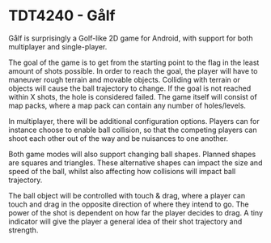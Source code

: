 # TDT4240 - Gålf

Gålf is surprisingly a Golf-like 2D game for Android, with support for  both multiplayer and single-player.

The goal of the game is to get from the starting point to the flag in the least amount of shots possible. In order to reach the goal, the player will have to maneuver rough terrain and movable objects. Colliding with terrain or objects will cause the ball trajectory to change. If the goal is not reached within X shots, the hole is considered failed. The game itself will consist of map packs, where a map pack can contain any number of holes/levels.

In multiplayer, there will be additional configuration options. Players can for instance choose to enable ball collision, so that the competing players can shoot each other out of the way and be nuisances to one another.

Both game modes will also support changing ball shapes. Planned shapes are squares and triangles. These alternative shapes can impact the size and speed of the ball, whilst also affecting how collisions will impact ball trajectory.

The ball object will be controlled with touch \& drag, where a player can touch and drag in the opposite direction of where they intend to go. The power of the shot is dependent on how far the player decides to drag. A tiny indicator will give the player a general idea of their shot trajectory and strength.
